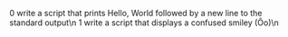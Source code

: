 0 write a script that prints Hello, World followed by a new line to the standard output\n
1 write a script that displays a confused smiley (Ôo)\n
